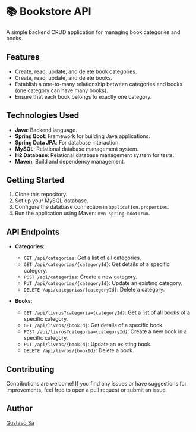 #  :books: Bookstore API

A simple backend CRUD application for managing book categories and books.

## Features

- Create, read, update, and delete book categories.
- Create, read, update, and delete books.
- Establish a one-to-many relationship between categories and books (one category can have many books).
- Ensure that each book belongs to exactly one category.

## Technologies Used

- **Java**: Backend language.
- **Spring Boot**: Framework for building Java applications.
- **Spring Data JPA**: For database interaction.
- **MySQL**: Relational database management system.
- **H2 Database**: Relational database management system for tests.
- **Maven**: Build and dependency management.

## Getting Started

1. Clone this repository.
2. Set up your MySQL database.
3. Configure the database connection in `application.properties`.
4. Run the application using Maven: `mvn spring-boot:run`.

## API Endpoints

- **Categories**:
  - `GET /api/categorias`: Get a list of all categories.
  - `GET /api/categorias/{categoryId}`: Get details of a specific category.
  - `POST /api/categorias`: Create a new category.
  - `PUT /api/categorias/{categoryId}`: Update an existing category.
  - `DELETE /api/categorias/{categoryId}`: Delete a category.

- **Books**:
  - `GET /api/livros?categoria={categoryId}`: Get a list of all books of a specific category.
  - `GET /api/livros/{bookId}`: Get details of a specific book.
  - `POST /api/livros?categoria={categoryId}`: Create a new book in a specific category.
  - `PUT /api/livros/{bookId}`: Update an existing book.
  - `DELETE /api/livros/{bookId}`: Delete a book.

## Contributing

Contributions are welcome! If you find any issues or have suggestions for improvements, feel free to open a pull request or submit an issue.

## Author
[Gustavo Sá](https://github.com/gsbad)
